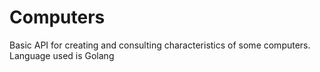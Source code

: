# Computers
Basic API for creating and consulting characteristics of some computers. Language used is Golang
